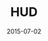 ---
title: HUD
description: Heads-up display for the NUKEX composing
client:
skills:
  - User Interface
  - Motion Design
date: 2015-07-02
finished: true
layout: work
permalink: false
thumbnail: static/hud.jpg
---